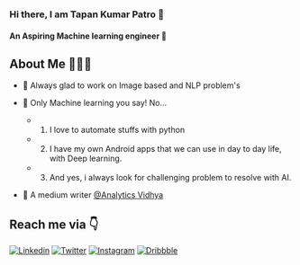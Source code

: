 ### Hi there, I am Tapan Kumar Patro 👋


#### An Aspiring Machine learning engineer 🚀 

## About Me 🤷🏻‍♂️

* 📱 Always glad to work on Image based and NLP problem's

* 🐶  Only Machine learning you say! No... 
    * 1. I love to automate stuffs with python
    * 2. I have my own Android apps that we can use in day to day life, with Deep learning.
    * 3. And yes, i always look for challenging problem to resolve with AI.

* 🚀 A medium writer [@Analytics Vidhya](https://medium.com/@tapankumarpatro05)


## Reach me via 👇

[![Linkedin](https://img.shields.io/badge/LinkedIn-blue.svg?style=for-the-badge&logo=linkedin)](https://www.linkedin.com/in/tapankpatro/)
[![Twitter](https://img.shields.io/badge/Twitter-skyblue.svg?style=for-the-badge&logo=twitter)](https://twitter.com/Tapankumarpatro)
[![Instagram](https://img.shields.io/badge/Instagram-gray.svg?style=for-the-badge&logo=instagram)](https://www.instagram.com/its_vpk/)
[![Dribbble](https://img.shields.io/badge/Dribbble-pink.svg?style=for-the-badge&logo=dribbble)](https://dribbble.com/tapanParto)
<!-- [![Dev.to](https://img.shields.io/badge/Dev.to-black.svg?style=for-the-badge&logo=dev)](https://dev.to/sanjay_spikey)  -->
